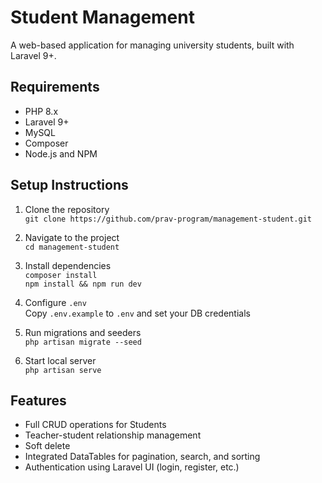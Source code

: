 # Student Management

A web-based application for managing university students, built with Laravel 9+.

## Requirements
- PHP 8.x
- Laravel 9+
- MySQL
- Composer
- Node.js and NPM

## Setup Instructions

1. Clone the repository  
   `git clone https://github.com/prav-program/management-student.git`

2. Navigate to the project  
   `cd management-student`

3. Install dependencies  
   `composer install`  
   `npm install && npm run dev`

4. Configure `.env`  
   Copy `.env.example` to `.env` and set your DB credentials

5. Run migrations and seeders  
   `php artisan migrate --seed`

6. Start local server  
   `php artisan serve`

## Features

- Full CRUD operations for Students
- Teacher-student relationship management
- Soft delete 
- Integrated DataTables for pagination, search, and sorting
- Authentication using Laravel UI (login, register, etc.)